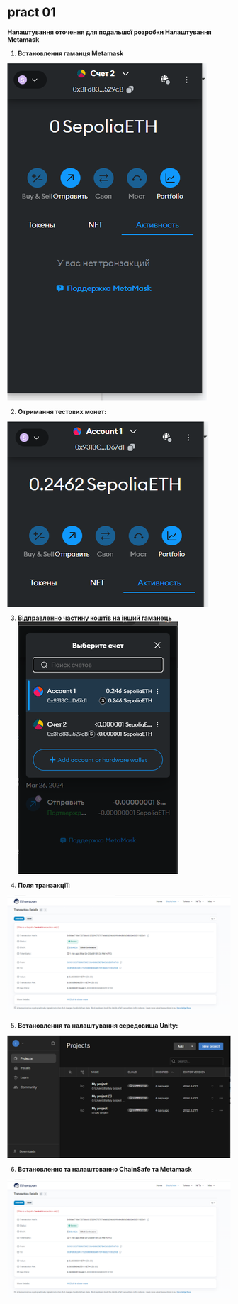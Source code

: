 # pract 01

__Налаштування оточення для подальшої розробки Налаштування Metamask__
 
1. **Встановлення гаманця Metamask**

![alt text](image.png)

2. **Отримання тестових монет:**

![alt text](image-1.png)

3. **Відправленно частину коштів на інший гаманець**
![alt text](image-2.png)

4. **Поля транзакції:**

![alt text](image-3.png)

5. **Встановлення та налаштування середовища Unity:**

![alt text](image-23.png)

6. **Встановленно та налаштованно ChainSafe та Metamask**

![alt text](image-3.png)

